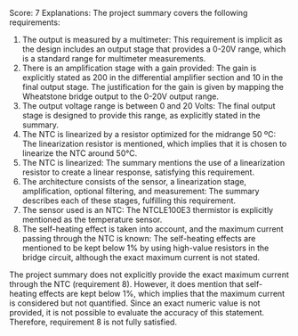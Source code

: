 Score: 7
Explanations: 
The project summary covers the following requirements:

1. The output is measured by a multimeter: This requirement is implicit as the design includes an output stage that provides a 0-20V range, which is a standard range for multimeter measurements.
2. There is an amplification stage with a gain provided: The gain is explicitly stated as 200 in the differential amplifier section and 10 in the final output stage. The justification for the gain is given by mapping the Wheatstone bridge output to the 0-20V output range.
3. The output voltage range is between 0 and 20 Volts: The final output stage is designed to provide this range, as explicitly stated in the summary.
4. The NTC is linearized by a resistor optimized for the midrange 50 ºC: The linearization resistor is mentioned, which implies that it is chosen to linearize the NTC around 50°C.
5. The NTC is linearized: The summary mentions the use of a linearization resistor to create a linear response, satisfying this requirement.
6. The architecture consists of the sensor, a linearization stage, amplification, optional filtering, and measurement: The summary describes each of these stages, fulfilling this requirement.
7. The sensor used is an NTC: The NTCLE100E3 thermistor is explicitly mentioned as the temperature sensor.
8. The self-heating effect is taken into account, and the maximum current passing through the NTC is known: The self-heating effects are mentioned to be kept below 1% by using high-value resistors in the bridge circuit, although the exact maximum current is not stated.

The project summary does not explicitly provide the exact maximum current through the NTC (requirement 8). However, it does mention that self-heating effects are kept below 1%, which implies that the maximum current is considered but not quantified. Since an exact numeric value is not provided, it is not possible to evaluate the accuracy of this statement. Therefore, requirement 8 is not fully satisfied.